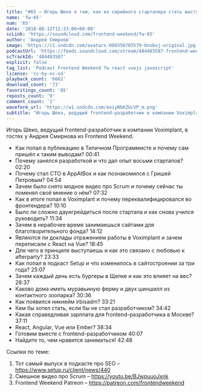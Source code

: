 ```yaml
---
title: "#65 – Игорь Шеко о том, как из серийного стартапера стать выступающим тимлидом"
name: 'fw-65'
num: '65'
date: '2018-08-12T12:33:06+00:00'
scLink: 'https://soundcloud.com/frontend-weekend/fw-65'
author: 'Андрей Смирнов'
image: 'https://i1.sndcdn.com/avatars-000358703579-bnobxj-original.jpg'
podcastUrl: 'https://feeds.soundcloud.com/stream/484483587-frontend-weekend-fw-65.m4a'
scTrackId: '484483587'
explicit: false
tag_list: 'Podcast Frontend Weekend fw react vuejs javascript'
license: 'cc-by-nc-nd'
playback_count: '6662'
download_count: '73'
favoritings_count: '85'
reposts_count: '9'
comment_count: '1'
waveform_url: 'https://w1.sndcdn.com/eoiyNbKZUcVP_m.png'
subtitle: "Игорь Шеко, ведущий frontend-разработчик в компании Voximplant, в гостях у Андрея Смирнова из Frontend Weekend. "
---
```

Игорь Шеко, ведущий frontend-разработчик в компании Voximplant, в гостях у Андрея Смирнова из Frontend Weekend. 

- Как попал в публикацию в Типичном Программисте и почему сам пришёл к таким выводам? <timecode sec="41">00:41</timecode>
- Почему занялся разработкой и что дал опыт восьми стартапов? <timecode sec="140">02:20</timecode>
- Почему стал CTO в AppAtBox и как познакомился с Гришей Петровым? <timecode sec="294">04:54</timecode>
- Зачем было снято модное видео про Scrum и почему сейчас ты поменял своё мнение о нём? <timecode sec="452">07:32</timecode>
- Как в итоге попал в Voximplant и почему переквалифицировался во фронтендера? <timecode sec="610">10:10</timecode>
- Было ли сложно даунгрейдиться после стартапа и как снова учился руководить? <timecode sec="694">11:34</timecode>
- Зачем в нерабочее время занимаешься сайтами для благотворительного фонда? <timecode sec="852">14:12</timecode>
- Являются ли доклады отражением работы в Voximplant и зачем переписали с React на Vue? <timecode sec="1125">18:45</timecode>
- Для чего в принципе выступаешь и как это связано с любовью к afterparty? <timecode sec="1413">23:33</timecode>
- Как попал в подкаст Setup и что изменилось в сайтостроении за три года? <timecode sec="1507">25:07</timecode>
- Зачем каждый день есть бургеры в Щепке и как это влияет на вес? <timecode sec="1717">28:37</timecode>
- Каково дома иметь муравьиную ферму и двух шиншилл из контактного зоопарка? <timecode sec="1836">30:36</timecode>
- Как появился никнейм irbisadm? <timecode sec="2001">33:21</timecode>
- Кем бы хотел стать, если бы не стал разработчиком? <timecode sec="2082">34:42</timecode>
- Какая справедливая зарплата для frontend-разработчика в Москве? <timecode sec="2231">37:11</timecode>
- React, Angular, Vue или Ember? <timecode sec="2314">38:34</timecode>
- Готовим вместе с frontend-разработчиком <timecode sec="2407">40:07</timecode>
- Найдите то, чем нравится заниматься! <timecode sec="2568">42:48</timecode>

Ссылки по теме:
1) Тот самый выпуск в подкасте про SEO – https://www.setup.ru/client/news/440
2) Смешное видео про Scrum – https://youtu.be/BJwpuuoJxnk
3) Frontend Weekend Patreon – https://patreon.com/frontendweekend